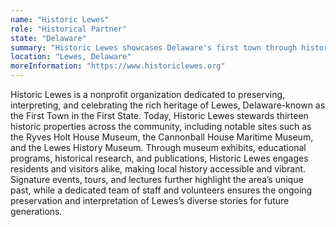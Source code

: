```yaml
---
name: "Historic Lewes"
role: "Historical Partner"
state: "Delaware"
summary: "Historic Lewes showcases Delaware's first town through historic buildings, artifacts and exhibits celebrating 300+ years of coastal heritage."
location: "Lewes, Delaware"
moreInformation: "https://www.historiclewes.org"
---
```

Historic Lewes is a nonprofit organization dedicated to preserving, interpreting, and celebrating the rich heritage of Lewes, Delaware-known as the First Town in the First State. Today, Historic Lewes stewards thirteen historic properties across the community, including notable sites such as the Ryves Holt House Museum, the Cannonball House Maritime Museum, and the Lewes History Museum. Through museum exhibits, educational programs, historical research, and publications, Historic Lewes engages residents and visitors alike, making local history accessible and vibrant. Signature events, tours, and lectures further highlight the area’s unique past, while a dedicated team of staff and volunteers ensures the ongoing preservation and interpretation of Lewes’s diverse stories for future generations.


